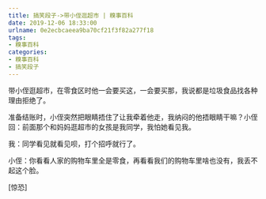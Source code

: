 ```yaml
---
title: 搞笑段子->带小侄逛超市 | 糗事百科
date: 2019-12-06 18:33:00
urlname: 0e2ecbcaeea9ba70cf21f3f82a277f18
tags: 
- 糗事百科
categories:
- 糗事百科
- 搞笑段子
---
```

带小侄逛超市，在零食区时他一会要买这，一会要买那，我说都是垃圾食品找各种理由拒绝了。

准备结账时，小侄突然把眼睛捂住了让我牵着他走，我纳闷的他捂眼睛干嘛？小侄回：前面那个和妈妈逛超市的女孩是我同学，我怕她看见我。

我：同学看见就看见呗，打个招呼就行了。

小侄：你看看人家的购物车里全是零食，再看看我们的购物车里啥也没有，我丢不起这个脸。

[惊恐]


